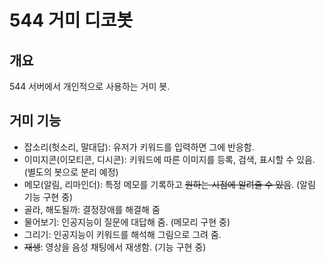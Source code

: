 # 544 거미 디코봇
## 개요
544 서버에서 개인적으로 사용하는 거미 봇.

## 거미 기능
* 잡소리(헛소리, 말대답): 유저가 키워드를 입력하면 그에 반응함.
* 이미지콘(이모티콘, 디시콘): 키워드에 따른 이미지를 등록, 검색, 표시할 수 있음. (별도의 봇으로 분리 예정)
* 메모(알림, 리마인더): 특정 메모를 기록하고 ~~원하는 시점에 알려줄 수 있음~~. (알림 기능 구현 중)
* 골라, 해도될까: 결정장애를 해결해 줌
* 물어보기: 인공지능이 질문에 대답해 줌. (메모리 구현 중)
* 그리기: 인공지능이 키워드를 해석해 그림으로 그려 줌.
* ~~재생~~: 영상을 음성 채팅에서 재생함. (기능 구현 중)
